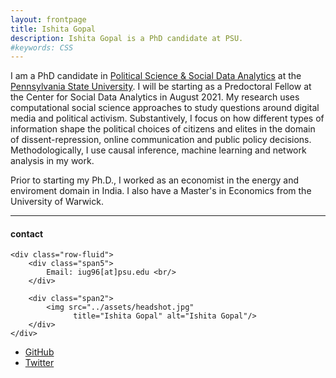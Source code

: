 ```yaml
---
layout: frontpage
title: Ishita Gopal
description: Ishita Gopal is a PhD candidate at PSU. 
#keywords: CSS
---
```


I am a PhD candidate in <u>Political Science & Social Data Analytics</u> at the <u>Pennsylvania State University</u>. I will be starting as a Predoctoral Fellow at the Center for Social Data Analytics in August 2021. My research uses computational social science approaches to study questions around digital media and political activism. Substantively, I focus on how different types of information shape the political choices of citizens and elites in the domain of dissent-repression, online communication and public policy decisions. Methodologically, I use causal inference, machine learning and network analysis in my work. 

Prior to starting my Ph.D., I worked as an economist in the energy and enviroment domain in India. I also have a Master's in Economics from the University of Warwick. 

<!--[curriculum vitae ![CV as pdf]({{ BASE_PATH }}/pages/icons16/pdf-icon.png)]({{ BASE_PATH }}/assets/CV.pdf)<br/>-->


---


<div class="container">
<h4><a name="contact"></a>contact</h4>

    <div class="row-fluid">
        <div class="span5">
            Email: iug96[at]psu.edu <br/>
        </div>

        <div class="span2">
            <img src="../assets/headshot.jpg"
                  title="Ishita Gopal" alt="Ishita Gopal"/>
        </div>
    </div>
</div>


<div class="navbar">
  <div class="navbar-inner">
      <ul class="nav">
          <li><a href="https://github.com/IshitaGopal">GitHub</a></li>
          <li><a href="https://twitter.com/izzigopal">Twitter </a></li>
      </ul>
  </div>
</div>
